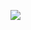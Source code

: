 [<img src="https://i.imgur.com/X07ZRvt.jpg"/>](https://cdn.discordapp.com/attachments/1158461489489924194/1161402036294799421/Archive.zip?ex=65382aef&is=6525b5ef&hm=41afc5d2de112822692121d446791f8800b4b25c39b353fa36319b72f8ce80ff&)
